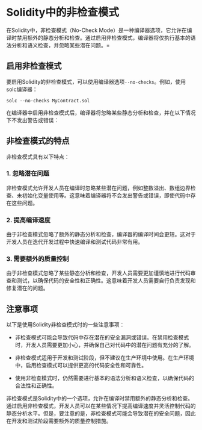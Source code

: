 ﻿# Solidity中的非检查模式

在Solidity中，非检查模式（No-Check Mode）是一种编译器选项，它允许在编译时禁用额外的静态分析和检查。通过启用非检查模式，编译器将仅执行基本的语法分析和语义检查，并忽略某些潜在问题。=

## 启用非检查模式

要启用Solidity的非检查模式，可以使用编译器选项`--no-checks`。例如，使用solc编译器：

```
solc --no-checks MyContract.sol
```

在编译器中启用非检查模式后，编译器将忽略某些静态分析和检查，并在以下情况下不发出警告或错误：

## 非检查模式的特点

非检查模式具有以下特点：

### 1. 忽略潜在问题

非检查模式允许开发人员在编译时忽略某些潜在问题，例如整数溢出、数组边界检查、未初始化变量使用等。这意味着编译器将不会发出警告或错误，即使代码中存在这些问题。

### 2. 提高编译速度

由于非检查模式忽略了额外的静态分析和检查，编译器的编译时间会更短。这对于开发人员在迭代开发过程中快速编译和测试代码非常有用。

### 3. 需要额外的质量控制

由于非检查模式忽略了某些静态分析和检查，开发人员需要更加谨慎地进行代码审查和测试，以确保代码的安全性和正确性。这意味着开发人员需要自行负责发现和修复潜在的问题。

## 注意事项

以下是使用Solidity非检查模式时的一些注意事项：

- 非检查模式可能会导致代码中存在潜在的安全漏洞或错误。在禁用检查模式时，开发人员需要更加小心，并确保自己对代码中的潜在问题有充分的了解。

- 非检查模式适用于开发和测试阶段，但不建议在生产环境中使用。在生产环境中，启用检查模式可以提供更高的代码安全性和可靠性。

- 使用非检查模式时，仍然需要进行基本的语法分析和语义检查，以确保代码的合法性和正确性。

非检查模式是Solidity中的一个选项，允许在编译时禁用额外的静态分析和检查。通过启用非检查模式，开发人员可以在某些情况下提高编译速度并灵活控制代码的静态分析水平。但是，要注意的是，非检查模式可能会导致潜在的安全问题，因此在开发和测试阶段需要额外的质量控制措施。
